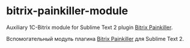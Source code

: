 bitrix-painkiller-module
========================

Auxiliary 1C-Bitrix module for Sublime Text 2 plugin [Bitrix Painkiller](http://github.com/clslrns/bitrix-painkiller).

Вспомогательный модуль плагина [Bitrix Painkiller](https://github.com/clslrns/bitrix-painkiller) для Sublime Text 2.
